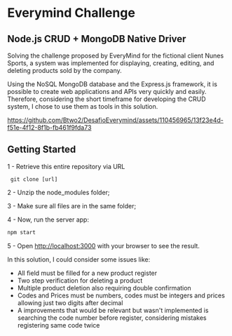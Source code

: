 # Everymind Challenge

##  Node.js CRUD + MongoDB Native Driver

Solving the challenge proposed by EveryMind for the fictional client Nunes Sports, a system was implemented for displaying, creating, editing, and deleting products sold by the company.

Using the NoSQL MongoDB database and the Express.js framework, it is possible to create web applications and APIs very quickly and easily. Therefore, considering the short timeframe for developing the CRUD system, I chose to use them as tools in this solution.

https://github.com/Btwo2/DesafioEverymind/assets/110456965/13f23e4d-f51e-4f12-8f1b-fb461f9fda73

## Getting Started

 1 - Retrieve this entire repository via URL
 
  ```git
   git clone [url]
  ```

 2 - Unzip the node_modules folder;
 
 3 - Make sure all files are in the same folder;
 
 4 - Now, run the server app:

  ```cmd
  npm start
  ```

 5 - Open [http://localhost:3000](http://localhost:3000) with your browser to see the result.
 
In this solution, I could consider some issues like:
 - All field must be filled for a new product register
 - Two step verification for deleting a product
 - Multiple product deletion also requiring double confirmation
 - Codes and Prices must be numbers, codes must be integers and prices allowing just two digits after decimal
 - A improvements that would be relevant but wasn't implemented is searching the code number before register, considering mistakes registering same code twice
